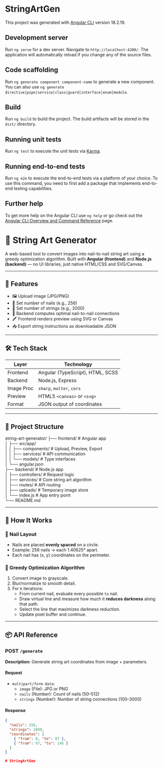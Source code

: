 # StringArtGen

This project was generated with [Angular CLI](https://github.com/angular/angular-cli) version 18.2.19.

## Development server

Run `ng serve` for a dev server. Navigate to `http://localhost:4200/`. The application will automatically reload if you change any of the source files.

## Code scaffolding

Run `ng generate component component-name` to generate a new component. You can also use `ng generate directive|pipe|service|class|guard|interface|enum|module`.

## Build

Run `ng build` to build the project. The build artifacts will be stored in the `dist/` directory.

## Running unit tests

Run `ng test` to execute the unit tests via [Karma](https://karma-runner.github.io).

## Running end-to-end tests

Run `ng e2e` to execute the end-to-end tests via a platform of your choice. To use this command, you need to first add a package that implements end-to-end testing capabilities.

## Further help

To get more help on the Angular CLI use `ng help` or go check out the [Angular CLI Overview and Command Reference](https://angular.dev/tools/cli) page.



# 🧵 String Art Generator

A web-based tool to convert images into nail-to-nail string art using a greedy optimization algorithm. Built with **Angular (frontend)** and **Node.js (backend)** — no UI libraries, just native HTML/CSS and SVG/Canvas.

---

## 🚀 Features

- 🖼️ Upload image (JPG/PNG)
- 🔘 Set number of nails (e.g., 256)
- 🧶 Set number of strings (e.g., 2000)
- 📐 Backend computes optimal nail-to-nail connections
- 🖍️ Frontend renders preview using SVG or Canvas
- 📥 Export string instructions as downloadable JSON

---

## 🛠️ Tech Stack

| Layer     | Technology                         |
|-----------|-------------------------------------|
| Frontend  | Angular (TypeScript), HTML, SCSS    |
| Backend   | Node.js, Express                    |
| Image Proc| `sharp`, `multer`, `cors`           |
| Preview   | HTML5 `<canvas>` or `<svg>`         |
| Format    | JSON output of coordinates          |

---

## 📁 Project Structure

string-art-generator/
├── frontend/                 # Angular app  
│   ├── src/app/  
│   │   ├── components/       # Upload, Preview, Export  
│   │   ├── services/         # API communication  
│   │   └── models/           # Type interfaces  
│   └── angular.json  
├── backend/                  # Node.js app  
│   ├── controllers/          # Request logic  
│   ├── services/             # Core string art algorithm  
│   ├── routes/               # API routing  
│   ├── uploads/              # Temporary image store  
│   └── index.js              # App entry point  
└── README.md

---

## 🧠 How It Works

### 🔵 Nail Layout

- Nails are placed **evenly spaced** on a circle.
- Example: 256 nails → each 1.40625° apart.
- Each nail has (x, y) coordinates on the perimeter.

### 🧮 Greedy Optimization Algorithm

1. Convert image to grayscale.
2. Blur/normalize to smooth detail.
3. For `K` iterations:
   - From current nail, evaluate every possible `to` nail.
   - Draw virtual line and measure how much it **reduces darkness** along that path.
   - Select the line that maximizes darkness reduction.
   - Update pixel buffer and continue.

---

## 📦 API Reference

### POST `/generate`

**Description:** Generate string art coordinates from image + parameters.

#### Request
- `multipart/form-data`:
  - `image` (File): JPG or PNG
  - `nails` (Number): Count of nails (50–512)
  - `strings` (Number): Number of string connections (100–3000)

#### Response
```json
{
  "nails": 256,
  "strings": 2000,
  "coordinates": [
    { "from": 0, "to": 87 },
    { "from": 87, "to": 146 }
  ]
}

# StringArtGen
